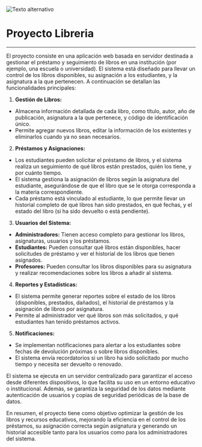 ![Texto alternativo](https://etsisi.da.upm.es/wp-content/uploads/2020/03/cropped-Logo-web-2.png)

# Proyecto Libreria

---

El proyecto consiste en una aplicación web basada en servidor destinada a gestionar el préstamo y seguimiento de libros en una institución (por ejemplo, una escuela o universidad). El sistema está diseñado para llevar un control de los libros disponibles, su asignación a los estudiantes, y la asignatura a la que pertenecen. A continuación se detallan las funcionalidades principales:

1. **Gestión de Libros:**
  
  - Almacena información detallada de cada libro, como título, autor, año de publicación, asignatura a la que pertenece, y código de identificación único.
  - Permite agregar nuevos libros, editar la información de los existentes y eliminarlos cuando ya no sean necesarios.
2. **Préstamos y Asignaciones:**
  
  - Los estudiantes pueden solicitar el préstamo de libros, y el sistema realiza un seguimiento de qué libros están prestados, quién los tiene, y por cuánto tiempo.
  - El sistema gestiona la asignación de libros según la asignatura del estudiante, asegurándose de que el libro que se le otorga corresponda a la materia correspondiente.
  - Cada préstamo está vinculado al estudiante, lo que permite llevar un historial completo de qué libros han sido prestados, en qué fechas, y el estado del libro (si ha sido devuelto o está pendiente).
3. **Usuarios del Sistema:**
  
  - **Administradores:** Tienen acceso completo para gestionar los libros, asignaturas, usuarios y los préstamos.
  - **Estudiantes:** Pueden consultar qué libros están disponibles, hacer solicitudes de préstamo y ver el historial de los libros que tienen asignados.
  - **Profesores:** Pueden consultar los libros disponibles para su asignatura y realizar recomendaciones sobre los libros a añadir al sistema.
4. **Reportes y Estadísticas:**
  
  - El sistema permite generar reportes sobre el estado de los libros (disponibles, prestados, dañados), el historial de préstamos y la asignación de libros por asignatura.
  - Permite al administrador ver qué libros son más solicitados, y qué estudiantes han tenido préstamos activos.
5. **Notificaciones:**
  
  - Se implementan notificaciones para alertar a los estudiantes sobre fechas de devolución próximas o sobre libros disponibles.
  - El sistema envía recordatorios si un libro ha sido solicitado por mucho tiempo y necesita ser devuelto o renovado.

El sistema se ejecuta en un servidor centralizado para garantizar el acceso desde diferentes dispositivos, lo que facilita su uso en un entorno educativo o institucional. Además, se garantiza la seguridad de los datos mediante autenticación de usuarios y copias de seguridad periódicas de la base de datos.

En resumen, el proyecto tiene como objetivo optimizar la gestión de los libros y recursos educativos, mejorando la eficiencia en el control de los préstamos, su asignación correcta según asignatura y generando un historial accesible tanto para los usuarios como para los administradores del sistema.
